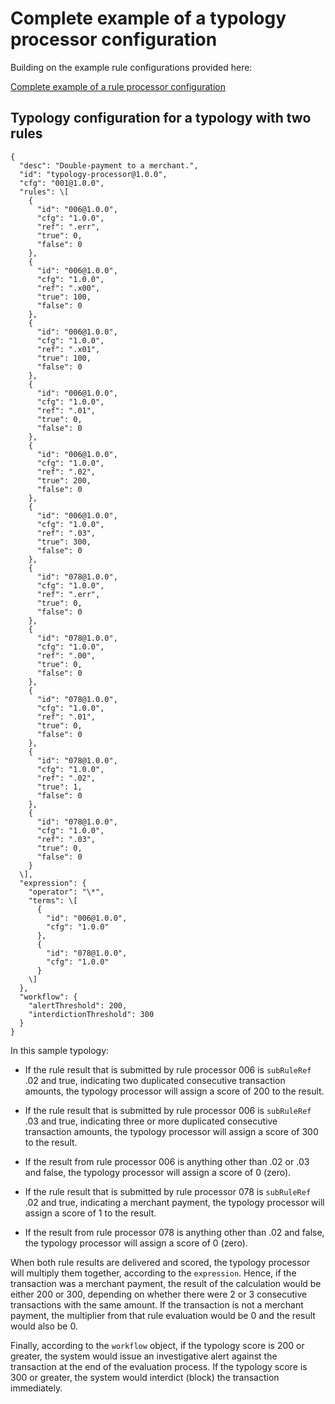# Complete example of a typology processor configuration

Building on the example rule configurations provided here:

[Complete example of a rule processor configuration](/product/complete-example-of-a-rule-processor-configuration.md)

## Typology configuration for a typology with two rules

```
{
  "desc": "Double-payment to a merchant.",
  "id": "typology-processor@1.0.0",
  "cfg": "001@1.0.0",
  "rules": \[
    {
      "id": "006@1.0.0",
      "cfg": "1.0.0",
      "ref": ".err",
      "true": 0,
      "false": 0
    },
    {
      "id": "006@1.0.0",
      "cfg": "1.0.0",
      "ref": ".x00",
      "true": 100,
      "false": 0
    },
    {
      "id": "006@1.0.0",
      "cfg": "1.0.0",
      "ref": ".x01",
      "true": 100,
      "false": 0
    },
    {
      "id": "006@1.0.0",
      "cfg": "1.0.0",
      "ref": ".01",
      "true": 0,
      "false": 0
    },
    {
      "id": "006@1.0.0",
      "cfg": "1.0.0",
      "ref": ".02",
      "true": 200,
      "false": 0
    },
    {
      "id": "006@1.0.0",
      "cfg": "1.0.0",
      "ref": ".03",
      "true": 300,
      "false": 0
    },
    {
      "id": "078@1.0.0",
      "cfg": "1.0.0",
      "ref": ".err",
      "true": 0,
      "false": 0
    },
    {
      "id": "078@1.0.0",
      "cfg": "1.0.0",
      "ref": ".00",
      "true": 0,
      "false": 0
    },
    {
      "id": "078@1.0.0",
      "cfg": "1.0.0",
      "ref": ".01",
      "true": 0,
      "false": 0
    },
    {
      "id": "078@1.0.0",
      "cfg": "1.0.0",
      "ref": ".02",
      "true": 1,
      "false": 0
    },
    {
      "id": "078@1.0.0",
      "cfg": "1.0.0",
      "ref": ".03",
      "true": 0,
      "false": 0
    }
  \],
  "expression": {
    "operator": "\*",
    "terms": \[
      {
        "id": "006@1.0.0",
        "cfg": "1.0.0"
      },
      {
        "id": "078@1.0.0",
        "cfg": "1.0.0"
      }
    \]
  },
  "workflow": {
    "alertThreshold": 200,
    "interdictionThreshold": 300
  }
}
```

In this sample typology:

*   If the rule result that is submitted by rule processor 006 is `subRuleRef` .02 and true, indicating two duplicated consecutive transaction amounts, the typology processor will assign a score of 200 to the result.

*   If the rule result that is submitted by rule processor 006 is `subRuleRef` .03 and true, indicating three or more duplicated consecutive transaction amounts, the typology processor will assign a score of 300 to the result.

*   If the result from rule processor 006 is anything other than .02 or .03 and false, the typology processor will assign a score of 0 (zero).

*   If the rule result that is submitted by rule processor 078 is `subRuleRef` .02 and true, indicating a merchant payment, the typology processor will assign a score of 1 to the result.

*   If the result from rule processor 078 is anything other than .02 and false, the typology processor will assign a score of 0 (zero).


When both rule results are delivered and scored, the typology processor will multiply them together, according to the `expression`. Hence, if the transaction was a merchant payment, the result of the calculation would be either 200 or 300, depending on whether there were 2 or 3 consecutive transactions with the same amount. If the transaction is not a merchant payment, the multiplier from that rule evaluation would be 0 and the result would also be 0.

Finally, according to the `workflow` object, if the typology score is 200 or greater, the system would issue an investigative alert against the transaction at the end of the evaluation process. If the typology score is 300 or greater, the system would interdict (block) the transaction immediately.
